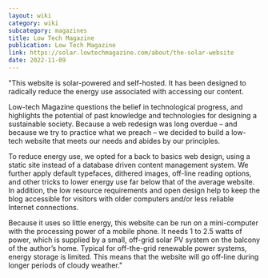 ```yaml
---
layout: wiki
category: wiki
subcategory: magazines
title: Low Tech Magazine
publication: Low Tech Magazine
link: https://solar.lowtechmagazine.com/about/the-solar-website
date: 2022-11-09
---
```


"This website is solar-powered and self-hosted. It has been designed to radically reduce the energy use associated with accessing our content.

Low-tech Magazine questions the belief in technological progress, and highlights the potential of past knowledge and technologies for designing a sustainable society. Because a web redesign was long overdue – and because we try to practice what we preach – we decided to build a low-tech website that meets our needs and abides by our principles.

To reduce energy use, we opted for a back to basics web design, using a static site instead of a database driven content management system. We further apply default typefaces, dithered images, off-line reading options, and other tricks to lower energy use far below that of the average website. In addition, the low resource requirements and open design help to keep the blog accessible for visitors with older computers and/or less reliable Internet connections.

Because it uses so little energy, this website can be run on a mini-computer with the processing power of a mobile phone. It needs 1 to 2.5 watts of power, which is supplied by a small, off-grid solar PV system on the balcony of the author’s home. Typical for off-the-grid renewable power systems, energy storage is limited. This means that the website will go off-line during longer periods of cloudy weather."
